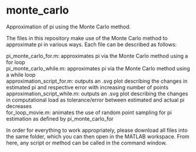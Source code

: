 # monte_carlo
Approximation of pi using the Monte Carlo method.

The files in this repository make use of the Monte Carlo method to approximate 
pi in various ways. Each file can be described as follows:

pi_monte_carlo_for.m: approximates pi via the Monte Carlo method using a for loop <br />
pi_monte_carlo_while.m: approximates pi via the Monte Carlo method using a while loop <br />
approximation_script_for.m: outputs an .svg plot describing the changes in estimated pi and respective error with increasing number of points <br />
approximation_script_while.m: outputs an .svg plot describing the changes in computational load as tolerance/error between estimated and actual pi decreases <br />
for_loop_movie.m: animates the use of random point sampling for pi estimation as defined by pi_monte_carlo_for <br />

In order for everything to work appropriately, please download all files
into the same folder, which you can then open in the MATLAB workspace. 
From here, any script or method can be called in the command window. 
